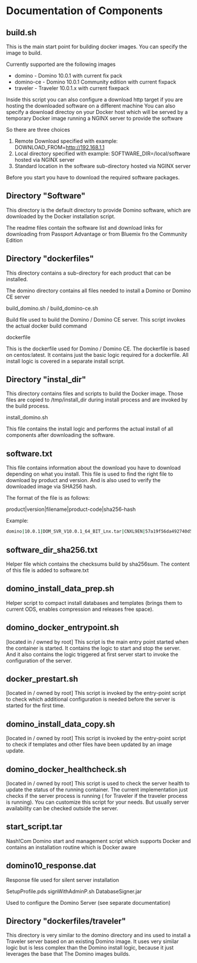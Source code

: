 # Documentation of Components

## build.sh

This is the main start point for building docker images.
You can specify the image to build.

Currently supported are the following images

- domino - Domino 10.0.1 with current fix pack
- domino-ce - Domino 10.0.1 Community edition with current fixpack
- traveler - Traveler 10.0.1.x with current fixepack
 
Inside this script you can also configure a download http target if you are hosting the downloaded software on a different machine
You can also specify a download directoy on your Docker host which will be served by a temporary Docker image running a NGINX server to provide the software

So there are three choices
1. Remote Download specified with example: DOWNLOAD_FROM=http://192.168.1.1
2. Local directory specified with example: SOFTWARE_DIR=/local/software hosted via NGINX server
3. Standard location in the software sub-directory hosted via NGINX server

Before you start you have to download the required software packages.

## Directory "Software" 

This directory is the default directory to provide Domino software, which are downloaded by the Docker installation script.

The readme files contain the software list and download links for downloading from Passport Advantage or from Bluemix fro the Community Edition

## Directory "dockerfiles"  

This directory contains a sub-directory for each product that can be installed.

The domino directory contains all files needed to install a Domino or Domino CE server

build_domino.sh  / build_domino-ce.sh

Build file used to build the Domino / Domino CE server.
This script invokes the actual docker build command

dockerfile

This is the dockerfile used for Domino / Domino CE.
The dockerfile is based on centos:latest.
It contains just the basic logic required for a dockerfile.
All install logic is covered in a separate install script.

## Directory "instal_dir"

This directory contains files and scripts to build the Docker image.
Those files are copied to /tmp/install_dir during install process and are invoked by the build process.

install_domino.sh

This file contains the install logic and performs the actual install of all components after downloading the software.

## software.txt

This file contains information about the download you have to download depending on what you install.
This file is used to find the right file to download by product and version. And is also used to verify the downloaded image via SHA256 hash.

The format of the file is as follows:

product|version|filename|product-code|sha256-hash

Example:
```bash
domino|10.0.1|DOM_SVR_V10.0.1_64_BIT_Lnx.tar|CNXL9EN|57a19f56da492740d50457bcb3eec6f2b5410e8e122608c19e1886cf3fb36515
```

## software_dir_sha256.txt

Helper file which contains the checksums build by sha256sum.
The content of this file is added to software.txt

## domino_install_data_prep.sh

Helper script to compact install databases and templates (brings them to current ODS, enables compression and releases free space).

## domino_docker_entrypoint.sh

[located in / owned by root]
This script is the main entry point started when the container is started.
It contains the logic to start and stop the server.
And it also contains the logic triggered at first server start to invoke the configuration of the server.

## docker_prestart.sh

[located in / owned by root]
This script is invoked by the entry-point script to check which additional configuration is needed before the server is started for the first time.

## domino_install_data_copy.sh

[located in / owned by root]
This script is invoked by the entry-point script to check if templates and other files have been updated by an image update.

## domino_docker_healthcheck.sh

[located in / owned by root]
This script is used to check the server health to update the status of the running container.
The current implementation just checks if the server process is running ( for Traveler if the traveler process is running).
You can customize this script for your needs. But usually server availability can be checked outside the server.

## start_script.tar

Nash!Com Domino start and management script which supports Docker and contains an installation routine which is Docker aware

## domino10_response.dat

Response file used for silent server installation

SetupProfile.pds
signWithAdminP.sh
DatabaseSigner.jar

Used to configure the Domino Server (see separate documentation)


## Directory "dockerfiles/traveler"

This directory is very similar to the domino directory and ins used to install a Traveler server based on an existing Domino image.
It uses very similar logic but is less complex than the Domino install logic, because it just leverages the base that The Domino images builds. 